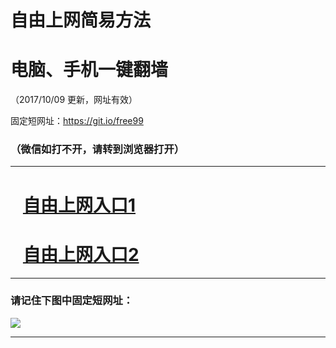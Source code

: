 ﻿# 自由上网简易方法

# 电脑、手机一键翻墙

（2017/10/09 更新，网址有效）

固定短网址：https://git.io/free99

### （微信如打不开，请转到浏览器打开）


***





# &nbsp;&nbsp; <a href="http://ft2286321203.fwq-tz-1001.info/fwqtz01.html?t=100900115094 " target="_blank">自由上网入口1</a>
# &nbsp;&nbsp; <a href="http://ft1012825297.fwq-tz-1002.info/fwqtz02.html?t=10090017381 " target="_blank">自由上网入口2</a>
***

### 请记住下图中固定短网址：

<img src="https://s3-us-west-2.amazonaws.com/fwq-1001/yjfq-20170905okok.png" /> 


***

